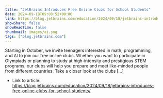 ```yaml
---
title: "JetBrains Introduces Free Online Clubs for School Students"
date: 2024-09-18T09:00:52+00:00
link: https://blog.jetbrains.com/education/2024/09/18/jetbrains-introduces-free-online-clubs-for-school-students/
showShare: false
showReadTime: false
thumbnail: images/ai.png
tags: ["blog.jetbrains.com"]
---
```

Starting in October, we invite teenagers interested in math, programming, and AI to join our free online clubs. Whether you want to participate in Olympiads or planning to study at high-intensity and prestigious STEM programs, our clubs will help you prepare and meet like-minded people from different countries. Take a closer look at the clubs […]

- Link to article: https://blog.jetbrains.com/education/2024/09/18/jetbrains-introduces-free-online-clubs-for-school-students/